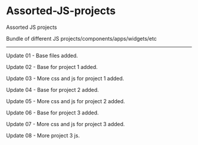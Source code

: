 # Assorted-JS-projects
 Assorted JS projects

 Bundle of different JS projects/components/apps/widgets/etc

---

Update 01 - Base files added.

Update 02 - Base for project 1 added.

Update 03 - More css and js for project 1 added.

Update 04 - Base for project 2 added.

Update 05 - More css and js for project 2 added.

Update 06 - Base for project 3 added.

Update 07 - More css and js for project 3 added.

Update 08 - More project 3 js.